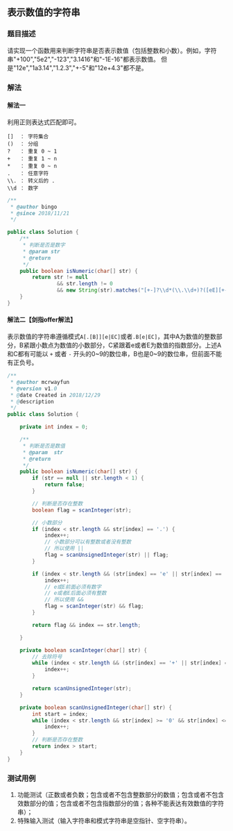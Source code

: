 ## 表示数值的字符串

### 题目描述
请实现一个函数用来判断字符串是否表示数值（包括整数和小数）。例如，字符串"+100","5e2","-123","3.1416"和"-1E-16"都表示数值。 但是"12e","1a3.14","1.2.3","+-5"和"12e+4.3"都不是。

### 解法

#### 解法一

利用正则表达式匹配即可。
```
[]  ： 字符集合
()  ： 分组
?   ： 重复 0 ~ 1
+   ： 重复 1 ~ n
*   ： 重复 0 ~ n
.   ： 任意字符
\\. ： 转义后的 .
\\d ： 数字
```

```java
/**
 * @author bingo
 * @since 2018/11/21
 */

public class Solution {
    /**
     * 判断是否是数字
     * @param str
     * @return
     */
    public boolean isNumeric(char[] str) {
        return str != null 
                && str.length != 0 
                && new String(str).matches("[+-]?\\d*(\\.\\d+)?([eE][+-]?\\d+)?");
    }
}
```

#### 解法二【剑指offer解法】

表示数值的字符串遵循模式`A[.[B]][e|EC]`或者`.B[e|EC]`，其中A为数值的整数部分，B紧跟小数点为数值的小数部分，C紧跟着e或者E为数值的指数部分。上述A和C都有可能以 `+` 或者 `-` 开头的0~9的数位串，B也是0~9的数位串，但前面不能有正负号。

```java
/**
 * @author mcrwayfun
 * @version v1.0
 * @date Created in 2018/12/29
 * @description
 */
public class Solution {

    private int index = 0;

    /**
     * 判断是否是数值
     * @param  str 
     * @return 
     */
    public boolean isNumeric(char[] str) {
        if (str == null || str.length < 1) {
            return false;
        }

        // 判断是否存在整数
        boolean flag = scanInteger(str);

        // 小数部分
        if (index < str.length && str[index] == '.') {
            index++;
            // 小数部分可以有整数或者没有整数
            // 所以使用 ||
            flag = scanUnsignedInteger(str) || flag;
        }

        if (index < str.length && (str[index] == 'e' || str[index] == 'E')) {
            index++;
            // e或E前面必须有数字
            // e或者E后面必须有整数
            // 所以使用 &&
            flag = scanInteger(str) && flag;
        }

        return flag && index == str.length;

    }

    private boolean scanInteger(char[] str) {
        // 去除符号
        while (index < str.length && (str[index] == '+' || str[index] == '-')) {
            index++;
        }

        return scanUnsignedInteger(str);
    }

    private boolean scanUnsignedInteger(char[] str) {
        int start = index;
        while (index < str.length && str[index] >= '0' && str[index] <= '9') {
            index++;
        }
        // 判断是否存在整数
        return index > start;
    }
}
```



### 测试用例

1. 功能测试（正数或者负数；包含或者不包含整数部分的数值；包含或者不包含效数部分的值；包含或者不包含指数部分的值；各种不能表达有效数值的字符串）；
2. 特殊输入测试（输入字符串和模式字符串是空指针、空字符串）。